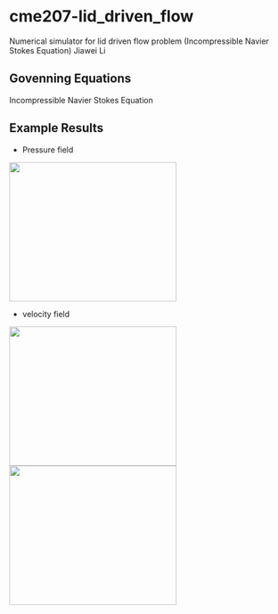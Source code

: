 # cme207-lid_driven_flow
Numerical simulator for lid driven flow problem (Incompressible Navier Stokes Equation)
Jiawei Li

## Govenning Equations
Incompressible Navier Stokes Equation

## Example Results

*  Pressure field
<img src="https://github.com/jiaweili238/cme207-lid_driven_flow/blob/master/Simulator/result/Pressure_Re_10000_N_161.jpg" width="300" height="250" />

*  velocity field

<div class="row">
  <div class="column">
    <img src="https://github.com/jiaweili238/cme207-lid_driven_flow/blob/master/Simulator/result/Ux_Re_10000_N_161.jpg" width="300" height="250">
  </div>
  <div class="column">
    <img src="https://github.com/jiaweili238/cme207-lid_driven_flow/blob/master/Simulator/result/Uy_Re_10000_N_161.jpg" width="300" height="250">
  </div>
</div>
